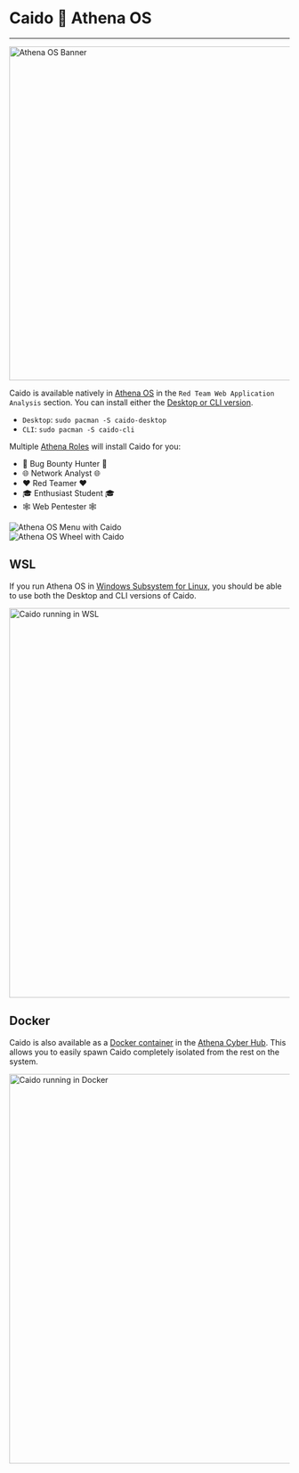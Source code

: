 # Caido :handshake: Athena OS

---

<img width="600" alt="Athena OS Banner" src="/_images/athena_os_banner.png" no-shadow/>


Caido is available natively in [Athena OS](https://athenaos.org/) in the `Red Team Web Application Analysis` section.
You can install either the [Desktop or CLI version](/concepts/essentials/cli_vs_desktop).

- `Desktop`: `sudo pacman -S caido-desktop`
- `CLI`: `sudo pacman -S caido-cli`

Multiple [Athena Roles](https://athenaos.org/en/resources/athena-welcome/#cyber-security-roles) will install Caido for you:

- 🐞 Bug Bounty Hunter 🐞
- 🌐 Network Analyst 🌐
- ❤️ Red Teamer ❤️
- 🎓 Enthusiast Student 🎓
- 🕸️ Web Pentester 🕸️

<div class="vignettes">
  <div>
    <img alt="Athena OS Menu with Caido" src="/_images/athena_os_desktop.png"/>
  </div>
  <div>
    <img alt="Athena OS Wheel with Caido" src="/_images/athena_os_wheel.png"/>
  </div>
</div>

## WSL

If you run Athena OS in [Windows Subsystem for Linux](https://en.wikipedia.org/wiki/Windows_Subsystem_for_Linux), you should be able to use both the Desktop and CLI versions of Caido.

<img width="700" alt="Caido running in WSL" src="/_images/athena_os_wsl.png" center/>

## Docker

Caido is also available as a [Docker container](/guides/user_guide/docker) in the [Athena Cyber Hub](https://athenaos.org/en/resources/cyber-hub/).
This allows you to easily spawn Caido completely isolated from the rest on the system.

<img width="700" alt="Caido running in Docker" src="/_images/athena_os_docker.png" center/>
